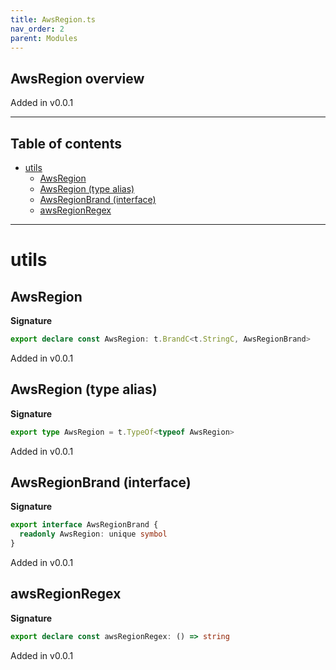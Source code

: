 ```yaml
---
title: AwsRegion.ts
nav_order: 2
parent: Modules
---
```


## AwsRegion overview

Added in v0.0.1

---

<h2 class="text-delta">Table of contents</h2>

- [utils](#utils)
  - [AwsRegion](#awsregion)
  - [AwsRegion (type alias)](#awsregion-type-alias)
  - [AwsRegionBrand (interface)](#awsregionbrand-interface)
  - [awsRegionRegex](#awsregionregex)

---

# utils

## AwsRegion

**Signature**

```ts
export declare const AwsRegion: t.BrandC<t.StringC, AwsRegionBrand>
```

Added in v0.0.1

## AwsRegion (type alias)

**Signature**

```ts
export type AwsRegion = t.TypeOf<typeof AwsRegion>
```

Added in v0.0.1

## AwsRegionBrand (interface)

**Signature**

```ts
export interface AwsRegionBrand {
  readonly AwsRegion: unique symbol
}
```

Added in v0.0.1

## awsRegionRegex

**Signature**

```ts
export declare const awsRegionRegex: () => string
```

Added in v0.0.1
